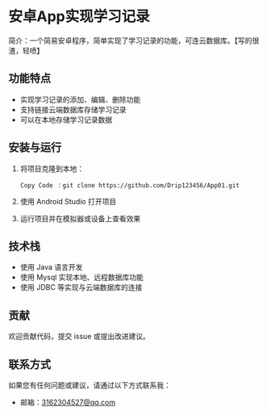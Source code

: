 # 安卓App实现学习记录

简介：一个简易安卓程序，简单实现了学习记录的功能，可连云数据库。【写的很渣，轻喷】

## 功能特点

- 实现学习记录的添加、编辑、删除功能
- 支持链接云端数据库存储学习记录
- 可以在本地存储学习记录数据

## 安装与运行

1. 将项目克隆到本地：

   ```
   Copy Code ：git clone https://github.com/Drip123456/App01.git
   ```

2. 使用 Android Studio 打开项目

3. 运行项目并在模拟器或设备上查看效果

## 技术栈

- 使用 Java 语言开发
- 使用 Mysql 实现本地、远程数据库功能
- 使用 JDBC 等实现与云端数据库的连接

## 贡献

欢迎贡献代码，提交 issue 或提出改进建议。

## 联系方式

如果您有任何问题或建议，请通过以下方式联系我：

- 邮箱：3162304527@qq.com

